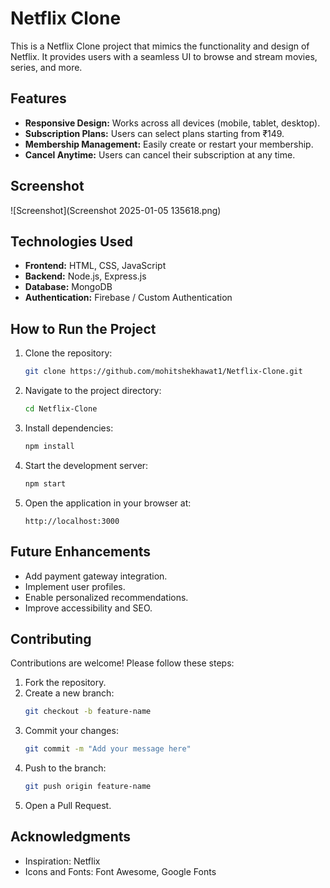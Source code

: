 # Netflix Clone

This is a Netflix Clone project that mimics the functionality and design of Netflix. It provides users with a seamless UI to browse and stream movies, series, and more.

## Features

- **Responsive Design:** Works across all devices (mobile, tablet, desktop).
- **Subscription Plans:** Users can select plans starting from ₹149.
- **Membership Management:** Easily create or restart your membership.
- **Cancel Anytime:** Users can cancel their subscription at any time.

## Screenshot

![Screenshot](Screenshot 2025-01-05 135618.png)

## Technologies Used

- **Frontend:** HTML, CSS, JavaScript
- **Backend:** Node.js, Express.js
- **Database:** MongoDB
- **Authentication:** Firebase / Custom Authentication

## How to Run the Project

1. Clone the repository:
   ```bash
   git clone https://github.com/mohitshekhawat1/Netflix-Clone.git
   ```

2. Navigate to the project directory:
   ```bash
   cd Netflix-Clone
   ```

3. Install dependencies:
   ```bash
   npm install
   ```

4. Start the development server:
   ```bash
   npm start
   ```

5. Open the application in your browser at:
   ```
   http://localhost:3000
   ```

## Future Enhancements

- Add payment gateway integration.
- Implement user profiles.
- Enable personalized recommendations.
- Improve accessibility and SEO.

## Contributing

Contributions are welcome! Please follow these steps:

1. Fork the repository.
2. Create a new branch:
   ```bash
   git checkout -b feature-name
   ```
3. Commit your changes:
   ```bash
   git commit -m "Add your message here"
   ```
4. Push to the branch:
   ```bash
   git push origin feature-name
   ```
5. Open a Pull Request.



## Acknowledgments

- Inspiration: Netflix
- Icons and Fonts: Font Awesome, Google Fonts
